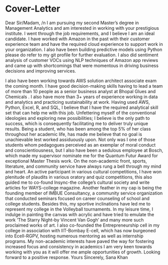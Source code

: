 # Cover-Letter

Dear Sir/Madam, /n
I am pursuing my second Master’s degree in Management Analytics and am interested in working with your prestigious institute. I went through the job requirements, and I believe I am an ideal candidate. I have worked with Amazon in the past with their customer experience team and have the required cloud experience to support work in your organization. I also have been building predictive models using Python please do refer to my git profile for further evaluation. I also did sentiment analysis of customer VOCs using NLP techniques of Amazon app reviews and came up with shortcomings that were momentous in driving business decisions and improving services. 

I also have been working towards AWS solution architect associate exam the coming month. I have good decision-making skills having to lead a team of more than 10 people as a senior business analyst at Bhopal Glues and Chemicals .
I also have more than 3+ years of experience working in data and analytics and practicing sustainability at work. Having used AWS, Python, Excel, R, and SQL, I believe that I have the required analytical skill set that can help me with this job. 
Unfettering myself of the conventional ideologies and exploring new possibilities; I believe is the only path to success, which is consequently facilitating me to deliver truly unique results. Being a student, who has been among the top 5% of her class throughout her academic life, has made me believe that no goal is unachievable lest worked assiduously upon. Not only was I one of those students whom pedagogues perceived as an exemplar of moral conduct and conscientiousness, but I also have been a sedulous employee at Bosch, which made my supervisor nominate me for the Quantum Futur Award for exceptional Master Thesis work.  On the non-academic front, sports, literature, and community service have always rung a bell through my mind and heart. An active participant in various cultural competitions, I have won plenitude of plaudits in various oratory and quiz competitions, this also guided me to co-found Insync-the college’s cultural society and write articles for WAYS-college magazine. Another feather in my cap is being the founding member of IMBUE Consultancy, a community service organization that conducted seminars focused on career counseling of school and college students. Besides this, my sportive inclinations have led me to represent my college in the Volleyball tournaments. In my leisure time, I indulge in painting the canvas with acrylic and have tried to emulate the work ‘The Starry Night-by Vincent Van Gogh’ and many more such proclaimed works of art. I also co-founded the Entrepreneurship cell in my college in association with IIT-Bombay E-cell, which has now burgeoned into Ecell-RGPV, hosting numerous mentoring as well as internship programs. My non-academic interests have paved the way for fostering increased focus and consistency in academics
I am very keen towards working with you as it will offer me ample opportunities of growth. Looking forward to a positive response.
Yours Sincerely,
Sana Khan
